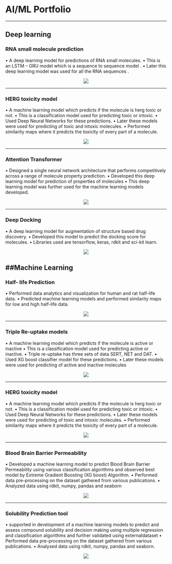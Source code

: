 # AI/ML Portfolio
---
## Deep learning

### RNA small molecule prediction

• A deep learning model for predictions of RNA small molecules.
• This is an LSTM – GRU model which is a sequence to sequence model .
• Later this deep learning model was used for all the RNA sequences .


<center><img src="assets/img/rna.png"/></center>

---
### HERG toxicity model

• A machine learning model which predicts if the molecule is herg toxic or not.
• This is a classification model used for predicting toxic or intoxic.
• Used Deep Neural Networks for these predictions.
• Later these models were used for predicting of toxic and intoxic molecules.
• Performed similarity maps where it predicts the toxicity of every part of a 
 molecule.

<center><img src="assets/img/financial_modeling.jpg"/></center>

---
### Attention Transformer

• Designed a single neural network architecture that performs competitively 
 across a range of molecule property prediction.
• Developed this deep learning model for prediction of properties of 
molecules
• This deep learning model was further used for the machine learning models 
 developed.

<center><img src="atttt.png"/></center>

---
### Deep Docking


• A deep learning model for augmentation of structure based drug discovery.
• Developed this model to predict the docking score for molecules.
• Libraries used are tensorflow, keras, rdkit and sci-kit learn.

<center><img src="assets/img/text_classification.png"/></center>

##Machine Learning
---
### Half- life Prediction

• Performed data analytics and visualization for human and rat half-life data.
• Predicted machine learning models and performed similarity maps for low 
and  high half-life data.


<center><img src="assets/img/machine_learning.jpg"/></center>

---
### Triple Re-uptake models

• A machine learning model which predicts if the molecule is active or inactive
• This is a classification model used for predicting active or inactive.
• Triple re-uptake has three sets of data SERT, NET and DAT.
• Used XG boost classifier model for these predictions.
• Later these models were used for predicting of active and inactive 
molecules

<center><img src="assets/img/gesture_recognition.jpg"/></center>

---
### HERG toxicity model

• A machine learning model which predicts if the molecule is herg toxic or not.
• This is a classification model used for predicting toxic or intoxic.
• Used Deep Neural Networks for these predictions.
• Later these models were used for predicting of toxic and intoxic molecules.
• Performed similarity maps where it predicts the toxicity of every part of a 
 molecule.

<center><img src="assets/img/human_activity.jpg"/></center>

---
### Blood Brain Barrier Permeability

• Developed a machine learning model to predict Blood Brain Barrier 
 Permeability using various classification algorithms and observed best 
model by  Extreme Gradient Boosting (XG boost) Algorithm.
• Performed data pre-processing on the dataset gathered from various 
 publications.
• Analyzed data using rdkit, numpy, pandas and seaborn

<center><img src="assets/img/human_activity.jpg"/></center>

---
### Solubility Prediction tool

• supported in development of a machine learning models to predict and 
assess  compound solubility and decision making using multiple regression 
and  classification algorithms and further validated using externaldataset
• Performed data pre-processing on the dataset gathered from various 
 publications.
• Analysed data using rdkit, numpy, pandas and seaborn.

<center><img src="assets/img/human_activity.jpg"/></center>

